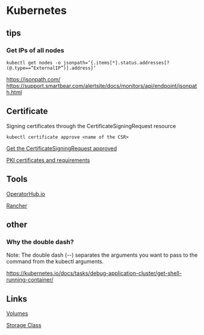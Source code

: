 # Kubernetes

## tips

### Get IPs of all nodes

```
kubectl get nodes -o jsonpath=‘{.items[*].status.addresses[?(@.type==“ExternalIP”)].address}’
```

https://jsonpath.com/
https://support.smartbear.com/alertsite/docs/monitors/api/endpoint/jsonpath.html


## Certificate

Signing certificates through the CertificateSigningRequest resource

```
kubectl certificate approve <name of the CSR>
```

[Get the CertificateSigningRequest approved](https://kubernetes.io/docs/tasks/tls/managing-tls-in-a-cluster/#get-the-certificate-signing-request-approved)

[PKI certificates and requirements](https://kubernetes.io/docs/setup/best-practices/certificates/)

## Tools

[OperatorHub.io](https://operatorhub.io/)

[Rancher](https://www.rancher.com/)

## other

### Why the double dash?

Note: The double dash (--) separates the arguments you want to pass to the command from the kubectl arguments.

https://kubernetes.io/docs/tasks/debug-application-cluster/get-shell-running-container/

## Links

[Volumes](https://kubernetes.io/docs/concepts/storage/volumes/)

[Storage Class](https://kubernetes.io/docs/concepts/storage/storage-classes/)
